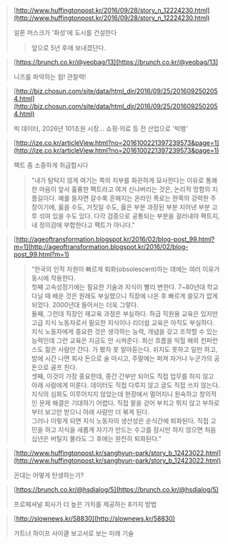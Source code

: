 > [http://www.huffingtonpost.kr/2016/09/28/story_n_12224230.html](http://www.huffingtonpost.kr/2016/09/28/story_n_12224230.html)
>
> 일론 머스크가 '화성'에 도시를 건설한다
>
> > 앞으로 5년 후에 보내겠단다.

> [https://brunch.co.kr/@yeobag/13](https://brunch.co.kr/@yeobag/13)
>
> 니즈를 파악하는 힘! 관찰력!

> [http://biz.chosun.com/site/data/html_dir/2016/09/25/2016092502054.html](http://biz.chosun.com/site/data/html_dir/2016/09/25/2016092502054.html)
>
> 빅 데이터, 2026년 101조원 시장… 쇼핑·의료 등 전 산업으로 '빅뱅'

> [http://ize.co.kr/articleView.html?no=2016100221397239573&page=1](http://ize.co.kr/articleView.html?no=2016100221397239573&page=1)
>
> 팩트 좀 소중하게 취급합시다
>
> > "내가 탐탁지 않게 여기는 쪽의 치부를 화끈하게 묘사한다는 이유로 통쾌한 마음이 앞서 훌륭한 팩트라고 여겨 신나버리는 것은, 논리적 망함의 지름길이다. 예를 들자면 갈수록 흔해지는 온라인 폭로는 한쪽의 강력한 주장이기에, 옳을 수도, 거짓일 수도, 옳은 부분 과장된 부분 지어낸 부분 고루 섞여 있을 수도 있다. 다각 검증으로 공통되는 부분을 걸러내야 팩트지, 내 정의감에 부합한다고 팩트가 아니다."

> [http://ageoftransformation.blogspot.kr/2016/02/blog-post_99.html?m=1](http://ageoftransformation.blogspot.kr/2016/02/blog-post_99.html?m=1)
>
> > “한국의 인적 자원이 빠르게 퇴화(obsolescent)하는 데에는 여러 이유가 동시에 작용한다.  
> > 첫째 고속성장기에는 필요한 기술과 지식이 빨리 변한다. 7~80년대 학교 다닐 때 배운 것은 원래도 부실했으니 직장에 나온 후 빠르게 쓸모가 없게 되었다. 2000년대 들어서는 더욱 그렇다.  
> > 둘째, 그런데 직장인 재교육 과정은 부실하다. 하급 직원용 교육은 있지만 고급 지식 노동자로서 필요한 지식이나 리더쉽 교육은 아직도 부실하다. 지식 노동자에게 중요한 것은 생각하는 능력, 개념을 갖고 조작할 수 있는 능력인데 그런 교육은 지금도 안 시켜준다. 최신 흐름을 익힐 해외 컨퍼런스도 젊은 사람만 간다. 가 봤자 못 알아듣는다. 쉬지도 못하고 일만 하고, 밤에 시간 나면 회사 돈으로 술 마시고, 주말에는 퍼져 자거나 누군가의 공 돈으로 골프 친다.  
> > 셋째, 이것이 가장 중요한데, 중간 간부만 되어도 직접 업무를 하지 않고 아래 사람에게 미룬다. 데이터도 직접 다루지 않고 글도 직접 쓰지 않는다. 지식의 심화도 이루어지지 않았는데 현장에서 멀어지니 원숙하고 창의적인 문제 해결은 기대하기 어렵다. 직접 팔을 걷어 부치고 뛰지 않고 부하로부터 보고만 받으니 아래 사람만 더 볶게 된다.  
> > 그러나 이렇게 되면 지식 노동자의 생산성은 순식간에 퇴화된다. 직접 고민을 하고 지식을 새롭게 자기가 만드는 수고를 잠시만 하지 않으면 처음 십년은 버틸지 몰라도 그 후에는 완전히 퇴화된다."

> [http://www.huffingtonpost.kr/sanghyun-park/story_b_12423022.html](http://www.huffingtonpost.kr/sanghyun-park/story_b_12423022.html)
>
> 꼰대는 어떻게 탄생하는가?

> [https://brunch.co.kr/@hsdialog/5](https://brunch.co.kr/@hsdialog/5)
>
> 프로페셔널 회사가 더 높은 가치를 제공하는 8가지 방법

> [http://slownews.kr/58830](http://slownews.kr/58830)
>
> 가트너 하이프 사이클 보고서로 보는 미래 기술